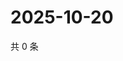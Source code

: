 # 2025-10-20

共 0 条

<!-- BEGIN ZHIHUQUESTIONS -->
<!-- 最后更新时间 Mon Oct 20 2025 02:14:19 GMT+0800 (China Standard Time) -->

<!-- END ZHIHUQUESTIONS -->
